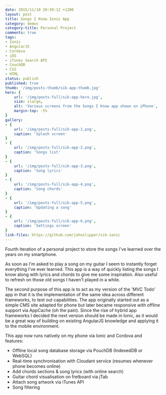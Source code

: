 ```yaml
---
date: 2015/11/10 20:59:12 +1200
layout: post
title: Songs I Know Ionic App
category: demos
category-title: Personal Project
comments: true
tags:
- Ionic
- AngularJS
- Cordova
- iOS
- iTunes Search API
- CouchDB
- CSS
- HTML
status: publish
published: true
thumb: '/img/posts-thumb/sik-app-thumb.jpg'
hero: {
	url: '/img/posts-full/sik-app-hero.jpg',
	size: xlarge,
	alt: 'Various screens from the Songs I Know app shown on iPhone',
	margin-top: -5%
}
gallery:
- {
	url: '/img/posts-full/sik-app-1.png',
	caption: 'Splash screen'
}
- {
	url: '/img/posts-full/sik-app-2.png',
	caption: 'Songs list'
}
- {
	url: '/img/posts-full/sik-app-3.png',
	caption: 'Song lyrics'
}
- {
	url: '/img/posts-full/sik-app-4.png',
	caption: 'Song chords'
}
- {
	url: '/img/posts-full/sik-app-5.png',
	caption: 'Updating a song'
}
- {
	url: '/img/posts-full/sik-app-6.png',
	caption: 'Settings screen'
}
link-files: https://github.com/johnslipper/sik-ionic
---
```


Fourth iteration of a personal project to store the songs I've learned over the years on my smartphone.

As soon as I'm asked to play a song on my guitar I seem to instantly forget everything I've ever learned. This app is a way of quickly listing the songs I know along with lyrics and chords to give me some inspiration. Also useful to refresh on those old songs I haven't played in a while.

The second purpose of this app is to act as my version of the 'MVC Todo' app in that it is the implementation of the same idea across different frameworks, to test out capabilities. The app originally started out as a simple CMS site adapted for phone but later became responsive with offline support via AppCache (oh the pain). Since the rise of hybrid app frameworks I decided the next version should be made in Ionic, as it would be a great way of building on existing AngularJS knowledge and applying it to the mobile environment.

This app now runs natively on my phone via Ionic and Cordova and features:

- Offline local song database storage via PouchDB (IndexedDB or WebSQL)
- Real-time synchronisation with Cloudant service (resumes whenever phone becomes online)
- Add chords sections & song lyrics (with online search)
- Guitar chord visualisation on fretboard via jTab
- Attach song artwork via iTunes API
- Song filtering
